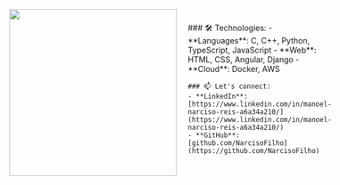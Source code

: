 <div align="left" style="display: flex; align-items: center;">
  <img src="https://github.com/user-attachments/assets/4e759c19-2a67-43a1-abf8-9636f29692b8" width="300" style="margin-right: 20px;" />
  <div>
    ### 🛠️ Technologies:
    - **Languages**: C, C++, Python, TypeScript, JavaScript
    - **Web**: HTML, CSS, Angular, Django
    - **Cloud**: Docker, AWS

    ### 📫 Let's connect:
    - **LinkedIn**: [https://www.linkedin.com/in/manoel-narciso-reis-a6a34a210/](https://www.linkedin.com/in/manoel-narciso-reis-a6a34a210/)
    - **GitHub**: [github.com/NarcisoFilho](https://github.com/NarcisoFilho)
  </div>
</div>
